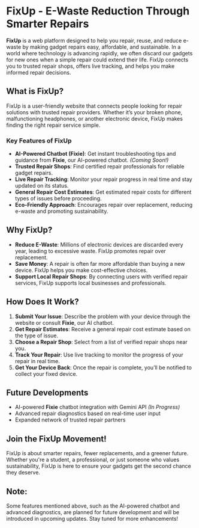 
# FixUp - E-Waste Reduction Through Smarter Repairs

**FixUp** is a web platform designed to help you repair, reuse, and reduce e-waste by making gadget repairs easy, affordable, and sustainable. In a world where technology is advancing rapidly, we often discard our gadgets for new ones when a simple repair could extend their life. FixUp connects you to trusted repair shops, offers live tracking, and helps you make informed repair decisions.

## **What is FixUp?**

FixUp is a user-friendly website that connects people looking for repair solutions with trusted repair providers. Whether it’s your broken phone, malfunctioning headphones, or another electronic device, FixUp makes finding the right repair service simple.

### **Key Features of FixUp**  
- **AI-Powered Chatbot (Fixie)**: Get instant troubleshooting tips and guidance from **Fixie**, our AI-powered chatbot. *(Coming Soon!)*  
- **Trusted Repair Shops**: Find certified repair professionals for reliable gadget repairs.  
- **Live Repair Tracking**: Monitor your repair progress in real time and stay updated on its status.  
- **General Repair Cost Estimates**: Get estimated repair costs for different types of issues before proceeding.  
- **Eco-Friendly Approach**: Encourages repair over replacement, reducing e-waste and promoting sustainability.  

## **Why FixUp?**

- **Reduce E-Waste**: Millions of electronic devices are discarded every year, leading to excessive waste. FixUp promotes repair over replacement.  
- **Save Money**: A repair is often far more affordable than buying a new device. FixUp helps you make cost-effective choices.  
- **Support Local Repair Shops**: By connecting users with verified repair services, FixUp supports local businesses and professionals.  

## **How Does It Work?**

1. **Submit Your Issue**: Describe the problem with your device through the website or consult **Fixie**, our AI chatbot.  
2. **Get Repair Estimates**: Receive a general repair cost estimate based on the type of issue.  
3. **Choose a Repair Shop**: Select from a list of verified repair shops near you.  
4. **Track Your Repair**: Use live tracking to monitor the progress of your repair in real time.  
5. **Get Your Device Back**: Once the repair is complete, you’ll be notified to collect your fixed device.  

## **Future Developments**  
- AI-powered **Fixie** chatbot integration with Gemini API *(In Progress)*  
- Advanced repair diagnostics based on real-time user input  
- Expanded network of trusted repair partners  


## **Join the FixUp Movement!**

FixUp is about smarter repairs, fewer replacements, and a greener future. Whether you're a student, a professional, or just someone who values sustainability, FixUp is here to ensure your gadgets get the second chance they deserve.

## **Note:** 
Some features mentioned above, such as the AI-powered chatbot and advanced diagnostics, are planned for future development and will be introduced in upcoming updates. Stay tuned for more enhancements!
